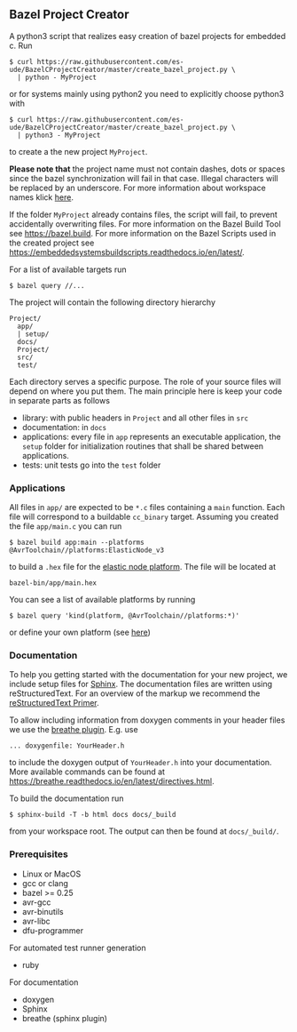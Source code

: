 Bazel Project Creator
---------

A python3 script that realizes easy creation of bazel projects
for embedded c. Run
```
$ curl https://raw.githubusercontent.com/es-ude/BazelCProjectCreator/master/create_bazel_project.py \
  | python - MyProject
```
or for systems mainly using python2 you need to explicitly choose python3 with 
```
$ curl https://raw.githubusercontent.com/es-ude/BazelCProjectCreator/master/create_bazel_project.py \
  | python3 - MyProject
```
to create a the new project `MyProject`.

**Please note that** the project name must not contain dashes, dots or spaces since the bazel synchronization will fail in that case. Illegal characters will be replaced by an underscore. For more information about workspace names klick [here](https://docs.bazel.build/versions/master/be/functions.html#workspace).

If the folder `MyProject` already contains files, the script will fail,
to prevent accidentally overwriting files.
For more information on the Bazel Build Tool see https://bazel.build.
For more information on the Bazel Scripts used in the created project see https://embeddedsystemsbuildscripts.readthedocs.io/en/latest/.

For a list of available targets run
```
$ bazel query //...
```

The project will contain the following directory hierarchy
```
Project/
  app/
  | setup/
  docs/
  Project/
  src/
  test/
```
Each directory serves a specific purpose.
The role of your source files will depend on where
you put them.
The main principle here is keep your code in separate
parts as follows
  * library: with public headers in `Project` and all other files in `src`
  * documentation: in `docs`
  * applications: every file in `app` represents an executable application,
    the `setup` folder for initialization routines that shall be shared between
    applications.
  * tests: unit tests go into the `test` folder

### Applications

All files in `app/` are expected to be `*.c` files
containing a `main` function. Each file will
correspond to a buildable `cc_binary` target.
Assuming you created the file `app/main.c` you can run
```
$ bazel build app:main --platforms @AvrToolchain//platforms:ElasticNode_v3
```
to build a `.hex` file for the [elastic node platform](https://github.com/es-ude?utf8=%E2%9C%93&q=ElasticNode&type=&language=). The file will be located at
```
bazel-bin/app/main.hex
```

You can see a list of available platforms
by running
```
$ bazel query 'kind(platform, @AvrToolchain//platforms:*)'
```
or define your own platform (see [here](https://embeddedsystemsbuildscripts.readthedocs.io/en/latest/Platforms.html))

### Documentation
To help you getting started with the documentation for your new project,
we include setup files for [Sphinx](http://www.sphinx-doc.org/en/master/).
The documentation files are written using reStructuredText.
For an overview of the markup we recommend the [reStructuredText Primer](http://www.sphinx-doc.org/en/master/usage/restructuredtext/basics.html).

To allow including information from doxygen comments in your header files we
use the [breathe plugin](https://breathe.readthedocs.io/en/latest/).
E.g. use
```
... doxygenfile: YourHeader.h
```
to include the doxygen output of `YourHeader.h` into your documentation.
More available commands can be found at https://breathe.readthedocs.io/en/latest/directives.html.

To build the documentation run
```
$ sphinx-build -T -b html docs docs/_build
```
from your workspace root. The output can then be found at `docs/_build/`.

### Prerequisites

* Linux or MacOS
* gcc or clang
* bazel >= 0.25
* avr-gcc
* avr-binutils
* avr-libc
* dfu-programmer

For automated test runner
generation
* ruby

For documentation
* doxygen
* Sphinx
* breathe (sphinx plugin)
